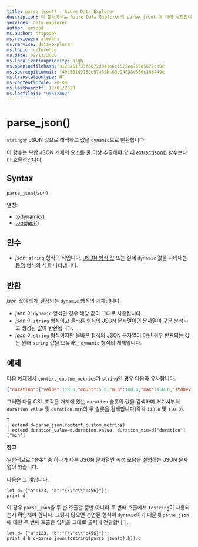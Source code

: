 ```yaml
---
title: parse_json() - Azure Data Explorer
description: 이 문서에서는 Azure Data Explorer의 parse_json()에 대해 설명합니다.
services: data-explorer
author: orspod
ms.author: orspodek
ms.reviewer: alexans
ms.service: data-explorer
ms.topic: reference
ms.date: 02/13/2020
ms.localizationpriority: high
ms.openlocfilehash: 3125a51733f6672d041e6c1522ea755e5677cb0c
ms.sourcegitcommit: f49e581d9156e57459bc69c94838d886c166449e
ms.translationtype: HT
ms.contentlocale: ko-KR
ms.lasthandoff: 12/01/2020
ms.locfileid: "95512862"
---
```

# <a name="parse_json"></a>parse_json()

`string`을 JSON 값으로 해석하고 값을 `dynamic`으로 반환합니다.

이 함수는 복합 JSON 개체의 요소를 둘 이상 추출해야 할 때 [extractjson()](./extractjsonfunction.md) 함수보다 더 효율적입니다.

## <a name="syntax"></a>Syntax

`parse_json(`*json*`)`

별칭:
- [todynamic()](./todynamicfunction.md)
- [toobject()](./todynamicfunction.md)

## <a name="arguments"></a>인수

* *json*: `string` 형식의 식입니다. [JSON 형식 값](https://json.org/) 또는 실제 `dynamic` 값을 나타내는 [동적](./scalar-data-types/dynamic.md) 형식의 식을 나타냅니다.

## <a name="returns"></a>반환

*json* 값에 의해 결정되는 `dynamic` 형식의 개체입니다.
* *json* 이 `dynamic` 형식인 경우 해당 값이 그대로 사용됩니다.
* *json* 이 `string` 형식이고 [올바른 형식의 JSON 문자열](https://json.org/)이면 문자열이 구문 분석되고 생성된 값이 반환됩니다.
* *json* 이 `string` 형식이지만 [올바른 형식의 JSON 문자열](https://json.org/)이 아닌 경우 반환되는 값은 원래 `string` 값을 보유하는 `dynamic` 형식의 개체입니다.

## <a name="example"></a>예제

다음 예제에서 `context_custom_metrics`가 `string`인 경우 다음과 유사합니다.

```json
{"duration":{"value":118.0,"count":5.0,"min":100.0,"max":150.0,"stdDev":0.0,"sampledValue":118.0,"sum":118.0}}
```

그러면 다음 CSL 조각은 개체에 있는 `duration` 슬롯의 값을 검색하며 거기서부터 `duration.value` 및 `duration.min`의 두 슬롯을 검색합니다(각각 `118.0` 및 `110.0`).

```kusto
T
| extend d=parse_json(context_custom_metrics) 
| extend duration_value=d.duration.value, duration_min=d["duration"]["min"]
```

**참고**

일반적으로 "슬롯" 중 하나가 다른 JSON 문자열인 속성 모음을 설명하는 JSON 문자열이 있습니다. 

다음은 그 예입니다. 

```kusto
let d='{"a":123, "b":"{\\"c\\":456}"}';
print d
```

이 경우 `parse_json`을 두 번 호출할 뿐만 아니라 두 번째 호출에서 `tostring`이 사용되는지 확인해야 합니다. 그렇지 않으면 선언된 형식이 `dynamic`이기 때문에 `parse_json`에 대한 두 번째 호출은 입력을 그대로 출력에 전달합니다.

```kusto
let d='{"a":123, "b":"{\\"c\\":456}"}';
print d_b_c=parse_json(tostring(parse_json(d).b)).c
```
